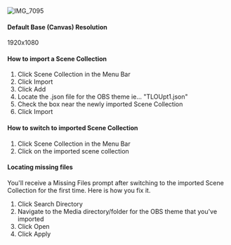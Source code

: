 ![IMG_7095](https://github.com/GeekFoolish/OBSThemes/assets/2488791/f6a715b2-4c53-4c90-8a80-305cce691a21)


#### Default Base (Canvas) Resolution 
1920x1080

#### How to import a Scene Collection 

1. Click Scene Collection in the Menu Bar
2. Click Import
3. Click Add 
4. Locate the .json file for the OBS theme ie... "TLOUpt1.json"
4. Check the box near the newly imported Scene Collection
5. Click Import

#### How to switch to imported Scene Collection

1. Click Scene Collection in the Menu Bar
2. Click on the imported scene collection


#### Locating missing files 

You'll receive a Missing Files prompt after switching to the imported Scene Collection for the first time. Here is how you fix it.
1. Click Search Directory
2. Navigate to the Media directory/folder for the OBS theme that you've imported
3. Click Open
4. Click Apply
